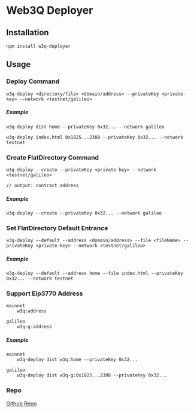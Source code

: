 # Web3Q Deployer

## Installation
```
npm install w3q-deployer
```

## Usage

### Deploy Command
```
w3q-deploy <directory/file> <domain/address> --privateKey <private-key> --network <testnet/galileo>
```

##### Example
```
w3q-deploy dist home --privateKey 0x32... --network galileo
```
```
w3q-deploy index.html 0x1825...2388 --privateKey 0x32... --network testnet
```

### Create FlatDirectory Command
```
w3q-deploy --create --privateKey <private-key> --network <testnet/galileo>

// output: contract address 
```

##### Example
```
w3q-deploy --create --privateKey 0x32... --network galileo
```

### Set FlatDirectory Default Entrance
```
w3q-deploy --default --address <domain/address> --file <fileName> --privateKey <private-key> --network <testnet/galileo>

```

##### Example
```
w3q-deploy --default --address home --file index.html --privateKey 0x32... --network testnet
```


### Support Eip3770 Address
```
mainnet 
    w3q:address

galileo
    w3q-g:address
```

##### Example
```
mainnet
    w3q-deploy dist w3q:home --privateKey 0x32...

galileo
    w3q-deploy dist w3q-g:0x1825...2388 --privateKey 0x32...
```

### Repo
[Github Repo](https://github.com/QuarkChain/w3q-deployer)
